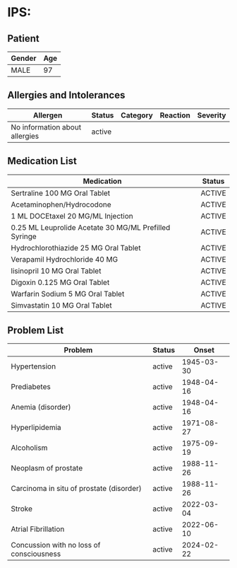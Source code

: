 # IPS:

## Patient

|Gender|Age|
|---|---|
|MALE|97|

## Allergies and Intolerances

|Allergen|Status|Category|Reaction|Severity|
|---|---|---|---|---|
|No information about allergies|active||||

## Medication List

|Medication|Status|
|---|---|
|Sertraline 100 MG Oral Tablet|ACTIVE|
|Acetaminophen/Hydrocodone|ACTIVE|
|1 ML DOCEtaxel 20 MG/ML Injection|ACTIVE|
|0.25 ML Leuprolide Acetate 30 MG/ML Prefilled Syringe|ACTIVE|
|Hydrochlorothiazide 25 MG Oral Tablet|ACTIVE|
|Verapamil Hydrochloride 40 MG|ACTIVE|
|lisinopril 10 MG Oral Tablet|ACTIVE|
|Digoxin 0.125 MG Oral Tablet|ACTIVE|
|Warfarin Sodium 5 MG Oral Tablet|ACTIVE|
|Simvastatin 10 MG Oral Tablet|ACTIVE|

## Problem List

|Problem|Status|Onset|
|---|---|---|
|Hypertension|active|1945-03-30|
|Prediabetes|active|1948-04-16|
|Anemia (disorder)|active|1948-04-16|
|Hyperlipidemia|active|1971-08-27|
|Alcoholism|active|1975-09-19|
|Neoplasm of prostate|active|1988-11-26|
|Carcinoma in situ of prostate (disorder)|active|1988-11-26|
|Stroke|active|2022-03-04|
|Atrial Fibrillation|active|2022-06-10|
|Concussion with no loss of consciousness|active|2024-02-22|
